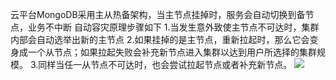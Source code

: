 ﻿云平台MongoDB采用主从热备架构，当主节点挂掉时，服务会自动切换到备节点，业务不中断
自动容灾原理步骤如下
1.当发生意外致使主节点不可达时，集群内部会自动选举出新的主节点
2.如果挂掉的是主节点，重新拉起时，那么它会变身成一个从节点；如果拉起失败会补充新节点进入集群以达到用户所选择的集群规模。
3.同样当任一从节点不可达时，也会尝试拉起节点或者补充新节点。
![](https://mc.qcloudimg.com/static/img/5cdada2069c890c3ba44486641413d20/zidongrongzai.png)